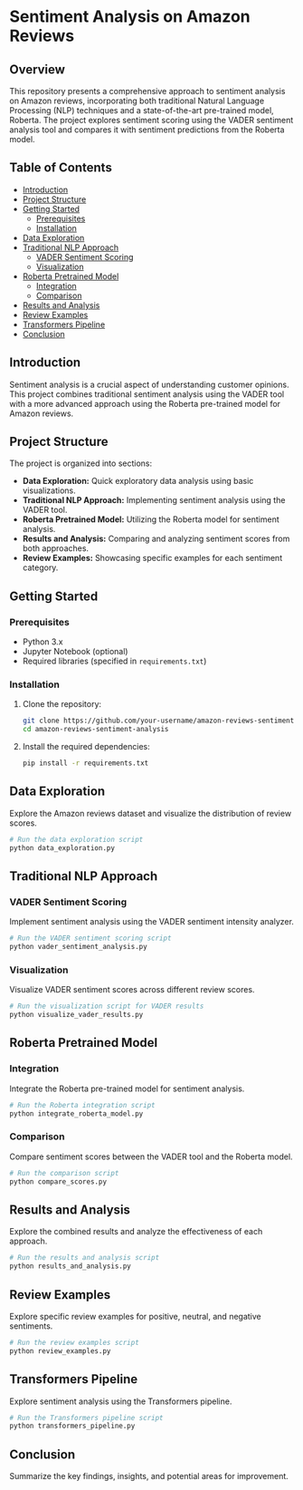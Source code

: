 # Sentiment Analysis on Amazon Reviews

## Overview

This repository presents a comprehensive approach to sentiment analysis on Amazon reviews, incorporating both traditional Natural Language Processing (NLP) techniques and a state-of-the-art pre-trained model, Roberta. The project explores sentiment scoring using the VADER sentiment analysis tool and compares it with sentiment predictions from the Roberta model.

## Table of Contents

- [Introduction](#introduction)
- [Project Structure](#project-structure)
- [Getting Started](#getting-started)
  - [Prerequisites](#prerequisites)
  - [Installation](#installation)
- [Data Exploration](#data-exploration)
- [Traditional NLP Approach](#traditional-nlp-approach)
  - [VADER Sentiment Scoring](#vader-sentiment-scoring)
  - [Visualization](#visualization)
- [Roberta Pretrained Model](#roberta-pretrained-model)
  - [Integration](#integration)
  - [Comparison](#comparison)
- [Results and Analysis](#results-and-analysis)
- [Review Examples](#review-examples)
- [Transformers Pipeline](#transformers-pipeline)
- [Conclusion](#conclusion)


## Introduction

Sentiment analysis is a crucial aspect of understanding customer opinions. This project combines traditional sentiment analysis using the VADER tool with a more advanced approach using the Roberta pre-trained model for Amazon reviews.

## Project Structure

The project is organized into sections:

- **Data Exploration:** Quick exploratory data analysis using basic visualizations.
- **Traditional NLP Approach:** Implementing sentiment analysis using the VADER tool.
- **Roberta Pretrained Model:** Utilizing the Roberta model for sentiment analysis.
- **Results and Analysis:** Comparing and analyzing sentiment scores from both approaches.
- **Review Examples:** Showcasing specific examples for each sentiment category.

## Getting Started

### Prerequisites

- Python 3.x
- Jupyter Notebook (optional)
- Required libraries (specified in `requirements.txt`)

### Installation

1. Clone the repository:

    ```bash
    git clone https://github.com/your-username/amazon-reviews-sentiment-analysis.git
    cd amazon-reviews-sentiment-analysis
    ```

2. Install the required dependencies:

    ```bash
    pip install -r requirements.txt
    ```

## Data Exploration

Explore the Amazon reviews dataset and visualize the distribution of review scores.

```bash
# Run the data exploration script
python data_exploration.py
```

## Traditional NLP Approach

### VADER Sentiment Scoring

Implement sentiment analysis using the VADER sentiment intensity analyzer.

```bash
# Run the VADER sentiment scoring script
python vader_sentiment_analysis.py
```

### Visualization

Visualize VADER sentiment scores across different review scores.

```bash
# Run the visualization script for VADER results
python visualize_vader_results.py
```

## Roberta Pretrained Model

### Integration

Integrate the Roberta pre-trained model for sentiment analysis.

```bash
# Run the Roberta integration script
python integrate_roberta_model.py
```

### Comparison

Compare sentiment scores between the VADER tool and the Roberta model.

```bash
# Run the comparison script
python compare_scores.py
```

## Results and Analysis

Explore the combined results and analyze the effectiveness of each approach.

```bash
# Run the results and analysis script
python results_and_analysis.py
```

## Review Examples

Explore specific review examples for positive, neutral, and negative sentiments.

```bash
# Run the review examples script
python review_examples.py
```

## Transformers Pipeline

Explore sentiment analysis using the Transformers pipeline.

```bash
# Run the Transformers pipeline script
python transformers_pipeline.py
```

## Conclusion

Summarize the key findings, insights, and potential areas for improvement.

 
